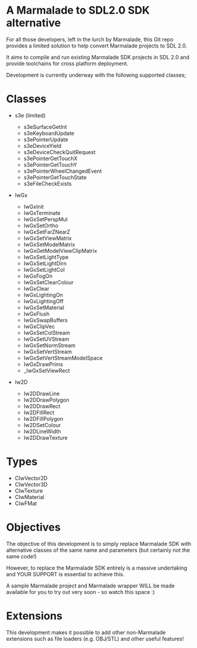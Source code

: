 A Marmalade to SDL2.0 SDK alternative  
=====================================

For all those developers, left in the lurch by Marmalade, this Git repo provides a limited solution to help convert
Marmalade projects to SDL 2.0.

It aims to compile and run existing Marmalade SDK projects in SDL 2.0 and provide toolchains for cross platform deployment.

Development is currently underway with the following supported classes;

Classes
=======

- s3e (limited)
  - s3eSurfaceGetInt
  - s3eKeyboardUpdate
  - s3ePointerUpdate
  - s3eDeviceYield
  - s3eDeviceCheckQuitRequest
  - s3ePointerGetTouchX
  - s3ePointerGetTouchY
  - s3ePointerWheelChangedEvent
  - s3ePointerGetTouchState
  - s3eFileCheckExists
- IwGx
  - IwGxInit
  - IwGxTerminate
  - IwGxSetPerspMul
  - IwGxSetOrtho
  - IwGxSetFarZNearZ
  - IwGxSetViewMatrix
  - IwGxSetModelMatrix
  - IwGxGetModelViewClipMatrix
  - IwGxSetLightType
  - IwGxSetLightDirn
  - IwGxSetLightCol
  - IwGxFogOn
  - IwGxSetClearColour
  - IwGxClear
  - IwGxLightingOn
  - IwGxLightingOff
  - IwGxSetMaterial
  - IwGxFlush
  - IwGxSwapBuffers
  - IwGxClipVec
  - IwGxSetColStream
  - IwGxSetUVStream
  - IwGxSetNormStream
  - IwGxSetVertStream
  - IwGxSetVertStreamModelSpace
  - IwGxDrawPrims
  - _IwGxSetViewRect
  
- Iw2D
  - Iw2DDrawLine
  - Iw2DDrawPolygon
  - Iw2DDrawRect
  - Iw2DFillRect
  - Iw2DFillPolygon
  - Iw2DSetColour
  - Iw2DLineWidth
  - Iw2DDrawTexture
  

Types
=====

- CIwVector2D
- CIwVector3D
- CIwTexture
- CIwMaterial
- CIwFMat

Objectives
==========
The objective of this development is to simply replace Marmalade SDK with alternative classes of the same name and parameters
(but certainly not the same code!)

However, to replace the Marmalade SDK entirely is a massive undertaking and YOUR SUPPORT is essential to achieve this.

A sample Marmalade project and Marmalade wrapper WILL be made available for you to try out very soon - so watch this space :)

Extensions
==========
This development makes it possible to add other non-Marmalade extensions such as file loaders (e.g. OBJ/STL) and other useful features! 
